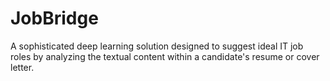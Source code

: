 # JobBridge
A sophisticated deep learning solution designed to suggest ideal IT job roles by analyzing the textual content within a candidate's resume or cover letter.
